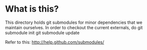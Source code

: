 What is this?
=============
This directory holds git submodules for minor dependencies that we maintain
ourselves.
In order to checkout the current externals, do
    git submodule init
    git submodule update

Refer to this: http://help.github.com/submodules/
